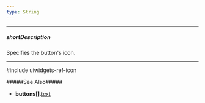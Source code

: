 ```yaml
---
type: String
---
```

---
##### shortDescription
Specifies the button's icon.

---
#include uiwidgets-ref-icon

#####See Also#####
- **buttons[]**.[text](/api-reference/10%20UI%20Widgets/GridBase/1%20Configuration/columns/buttons/text.md '{basewidgetpath}/Configuration/columns/buttons/#text')
